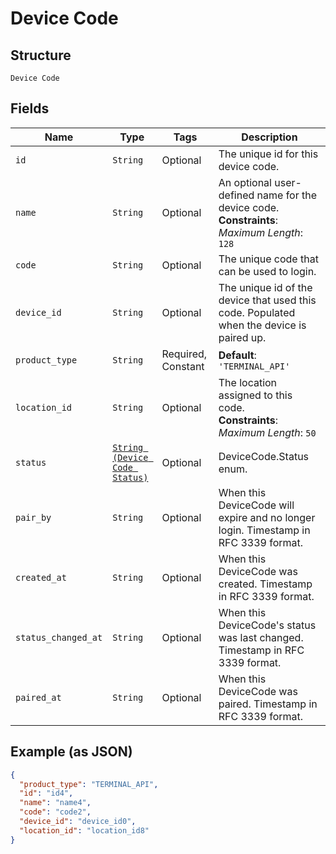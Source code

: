 
# Device Code

## Structure

`Device Code`

## Fields

| Name | Type | Tags | Description |
|  --- | --- | --- | --- |
| `id` | `String` | Optional | The unique id for this device code. |
| `name` | `String` | Optional | An optional user-defined name for the device code.<br>**Constraints**: *Maximum Length*: `128` |
| `code` | `String` | Optional | The unique code that can be used to login. |
| `device_id` | `String` | Optional | The unique id of the device that used this code. Populated when the device is paired up. |
| `product_type` | `String` | Required, Constant | **Default**: `'TERMINAL_API'` |
| `location_id` | `String` | Optional | The location assigned to this code.<br>**Constraints**: *Maximum Length*: `50` |
| `status` | [`String (Device Code Status)`](../../doc/models/device-code-status.md) | Optional | DeviceCode.Status enum. |
| `pair_by` | `String` | Optional | When this DeviceCode will expire and no longer login. Timestamp in RFC 3339 format. |
| `created_at` | `String` | Optional | When this DeviceCode was created. Timestamp in RFC 3339 format. |
| `status_changed_at` | `String` | Optional | When this DeviceCode's status was last changed. Timestamp in RFC 3339 format. |
| `paired_at` | `String` | Optional | When this DeviceCode was paired. Timestamp in RFC 3339 format. |

## Example (as JSON)

```json
{
  "product_type": "TERMINAL_API",
  "id": "id4",
  "name": "name4",
  "code": "code2",
  "device_id": "device_id0",
  "location_id": "location_id8"
}
```

